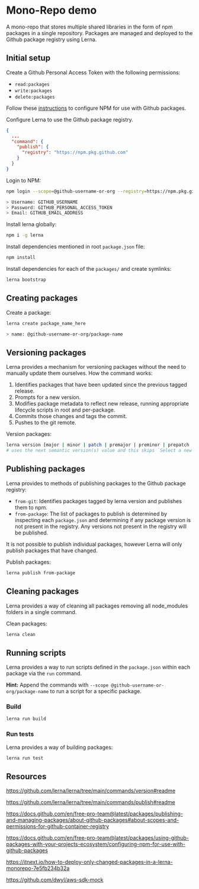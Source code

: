 # Mono-Repo demo

A mono-repo that stores multiple shared libraries in the form of npm packages in a single repository. Packages are managed and deployed to the Github package registry using Lerna.

## Initial setup

Create a Github Personal Access Token with the following permissions:
- `read:packages`
- `write:packages`
- `delete:packages`

Follow these [instructions](https://docs.github.com/en/free-pro-team@latest/packages/using-github-packages-with-your-projects-ecosystem/configuring-npm-for-use-with-github-packages) to configure NPM for use with Github packages.

Configure Lerna to use the Github package registry.
```json
{
  ...
  "command": {
    "publish": {
      "registry": "https://npm.pkg.github.com"
    }
  }
}
```

Login to NPM:
```bash
npm login --scope=@github-username-or-org --registry=https://npm.pkg.github.com

> Username: GITHUB_USERNAME
> Password: GITHUB_PERSONAL_ACCESS_TOKEN
> Email: GITHUB_EMAIL_ADDRESS
```

Install lerna globally:
```bash
npm i -g lerna
```

Install dependencies mentioned in root `package.json` file:
```bash
npm install
```

Install dependencies for each of the `packages/` and create symlinks:
```bash
lerna bootstrap
```

## Creating packages

Create a package:
```bash
lerna create package_name_here

> name: @github-username-or-org/package-name
```

## Versioning packages

Lerna provides a mechanism for versioning packages without the need to manually update them ourselves. How the command works:

1. Identifies packages that have been updated since the previous tagged release.
2. Prompts for a new version.
3. Modifies package metadata to reflect new release, running appropriate lifecycle scripts in root and per-package.
4. Commits those changes and tags the commit.
5. Pushes to the git remote.

Version packages:
```bash
lerna version [major | minor | patch | premajor | preminor | prepatch | prerelease]
# uses the next semantic version(s) value and this skips `Select a new version for...` prompt
```

## Publishing packages

Lerna provides to methods of publishing packages to the Github package registry:
- `from-git`: Identifies packages tagged by lerna version and publishes them to npm.
- `from-package`: The list of packages to publish is determined by inspecting each `package.json` and determining if any package version is not present in the registry. Any versions not present in the registry will be published.

It is not possible to publish individual packages, however Lerna will only publish packages that have changed.

Publish packages:
```bash
lerna publish from-package
```

## Cleaning packages

Lerna provides a way of cleaning all packages removing all node_modules folders in a single command.

Clean packages:
```bash
lerna clean
```

## Running scripts

Lerna provides a way to run scripts defined in the `package.json` within each package via the `run` command.

**Hint:** Append the commands with `--scope @github-username-or-org/package-name` to run a script for a specific package.

### Build
```bash
lerna run build
```

### Run tests

Lerna provides a way of building packages:
```bash
lerna run test
```

## Resources

https://github.com/lerna/lerna/tree/main/commands/version#readme

https://github.com/lerna/lerna/tree/main/commands/publish#readme

https://docs.github.com/en/free-pro-team@latest/packages/publishing-and-managing-packages/about-github-packages#about-scopes-and-permissions-for-github-container-registry

https://docs.github.com/en/free-pro-team@latest/packages/using-github-packages-with-your-projects-ecosystem/configuring-npm-for-use-with-github-packages

https://itnext.io/how-to-deploy-only-changed-packages-in-a-lerna-monorepo-7e5fb234b32a

https://github.com/dwyl/aws-sdk-mock
